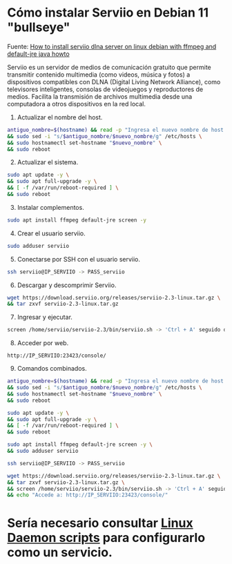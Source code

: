 # Cómo instalar Serviio en Debian 11 "bullseye"
Fuente: [How to install serviio dlna server on linux debian with ffmpeg and default-jre java howto](https://www.youtube.com/watch?v=99XzSTYO_Mw)


Serviio es un servidor de medios de comunicación gratuito que permite transmitir contenido multimedia (como videos, música y fotos) a dispositivos compatibles con DLNA (Digital Living Network Alliance), como televisores inteligentes, consolas de videojuegos y reproductores de medios. Facilita la transmisión de archivos multimedia desde una computadora a otros dispositivos en la red local.

1. Actualizar el nombre del host.

```bash
antiguo_nombre=$(hostname) && read -p "Ingresa el nuevo nombre de host: " nuevo_nombre \
&& sudo sed -i "s/$antiguo_nombre/$nuevo_nombre/g" /etc/hosts \
&& sudo hostnamectl set-hostname "$nuevo_nombre" \
&& sudo reboot 
```

2. Actualizar el sistema.

```bash
sudo apt update -y \
&& sudo apt full-upgrade -y \
&& [ -f /var/run/reboot-required ] \
&& sudo reboot
```

3. Instalar complementos.

```bash
sudo apt install ffmpeg default-jre screen -y
```

4. Crear el usuario serviio.

```bash
sudo adduser serviio
```

5. Conectarse por SSH con el usuario serviio.

```bash
ssh serviio@IP_SERVIIO -> PASS_serviio
```

6. Descargar y descomprimir Serviio.

```bash
wget https://download.serviio.org/releases/serviio-2.3-linux.tar.gz \
&& tar zxvf serviio-2.3-linux.tar.gz
```

7. Ingresar y ejecutar.

```bash
screen /home/serviio/serviio-2.3/bin/serviio.sh -> 'Ctrl + A' seguido de la tecla 'd' para salir
```

8. Acceder por web.

```
http://IP_SERVIIO:23423/console/
```

9. Comandos combinados.

```bash
antiguo_nombre=$(hostname) && read -p "Ingresa el nuevo nombre de host: " nuevo_nombre \
&& sudo sed -i "s/$antiguo_nombre/$nuevo_nombre/g" /etc/hosts \
&& sudo hostnamectl set-hostname "$nuevo_nombre" \
&& sudo reboot 

sudo apt update -y \
&& sudo apt full-upgrade -y \
&& [ -f /var/run/reboot-required ] \
&& sudo reboot

sudo apt install ffmpeg default-jre screen -y \
&& sudo adduser serviio 

ssh serviio@IP_SERVIIO -> PASS_serviio

wget https://download.serviio.org/releases/serviio-2.3-linux.tar.gz \
&& tar zxvf serviio-2.3-linux.tar.gz \
&& screen /home/serviio/serviio-2.3/bin/serviio.sh -> 'Ctrl + A' seguido de la tecla 'd' para salir \
&& echo "Accede a: http://IP_SERVIIO:23423/console/"
```

# Sería necesario consultar [Linux Daemon scripts](https://forum.serviio.org/viewtopic.php?f=4&t=71) para configurarlo como un servicio.
